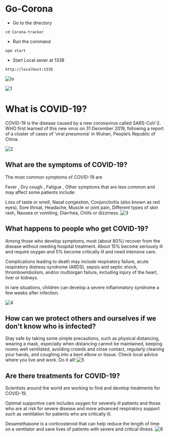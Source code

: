 # Go-Corona
- Go to the directory
```
cd Corona-tracker
```
- Run the command
```
npm start
```
- Start Local sever at 1338
```
http://localhost:1338
```
![lo](https://user-images.githubusercontent.com/118302022/221478056-3867c8bc-615a-47c3-a14d-f974ce32711e.PNG)

![1](https://user-images.githubusercontent.com/118302022/221475993-1774241c-4d7b-4727-8319-2457fdc564b7.png)
# What is COVID-19?
COVID-19 is the disease caused by a new coronavirus called SARS-CoV-2.
WHO first learned of this new virus on 31 December 2019, following a report of a cluster of cases of ‘viral pneumonia’ in Wuhan, People’s Republic of China.

![2](https://user-images.githubusercontent.com/118302022/221476030-641c3958-c9dd-4672-8589-0bfa3fe7e0d9.png)
## What are the symptoms of COVID-19?
The most common symptoms of COVID-19 are

Fever , 
Dry cough , 
Fatigue , 
Other symptoms that are less common and may affect some patients include:

Loss of taste or smell, 
Nasal congestion, 
Conjunctivitis (also known as red eyes), 
Sore throat, 
Headache, 
Muscle or joint pain, 
Different types of skin rash, 
Nausea or vomiting, 
Diarrhea, 
Chills or dizziness. 
![3](https://user-images.githubusercontent.com/118302022/221476074-8946292b-20ab-4989-bb2a-d2888957d811.png)
## What happens to people who get COVID-19?
Among those who develop symptoms, most (about 80%) recover from the disease without needing hospital treatment.
About 15% become seriously ill and require oxygen and 5% become critically ill and need intensive care.

Complications leading to death may include respiratory failure, acute respiratory distress syndrome (ARDS), 
sepsis and septic shock, thromboembolism, and/or multiorgan failure, including injury of the heart, liver or kidneys.

In rare situations, children can develop a severe inflammatory syndrome a few weeks after infection. 

![4](https://user-images.githubusercontent.com/118302022/221476121-48d2fef1-9966-46de-ab9b-4eaaf2220efe.png)
## How can we protect others and ourselves if we don't know who is infected?

Stay safe by taking some simple precautions, such as physical distancing, wearing a mask, 
especially when distancing cannot be maintained, keeping rooms well ventilated, 
avoiding crowds and close contact, regularly cleaning your hands, and coughing into a bent elbow or tissue. 
Check local advice where you live and work. Do it all!
![5](https://user-images.githubusercontent.com/118302022/221476156-66885b27-a536-4bb5-8b17-3316d0a4e2c2.png)
## Are there treatments for COVID-19?
Scientists around the world are working to find and develop treatments for COVID-19.

Optimal supportive care includes oxygen for severely ill patients and those who are 
at risk for severe disease and more advanced respiratory support such as 
ventilation for patients who are critically ill.

Dexamethasone is a corticosteroid that can help reduce the length of time on a ventilator and save lives of patients with severe and critical illness.
![6](https://user-images.githubusercontent.com/118302022/221476214-6bda2d97-8c14-4334-8ef7-8c70120bbfd9.png)







